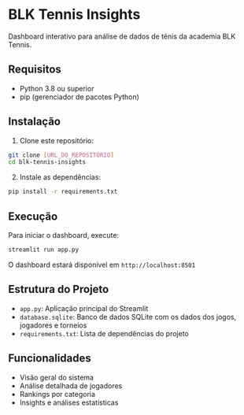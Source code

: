 # BLK Tennis Insights

Dashboard interativo para análise de dados de tênis da academia BLK Tennis.

## Requisitos

- Python 3.8 ou superior
- pip (gerenciador de pacotes Python)

## Instalação

1. Clone este repositório:
```bash
git clone [URL_DO_REPOSITÓRIO]
cd blk-tennis-insights
```

2. Instale as dependências:
```bash
pip install -r requirements.txt
```

## Execução

Para iniciar o dashboard, execute:
```bash
streamlit run app.py
```

O dashboard estará disponível em `http://localhost:8501`

## Estrutura do Projeto

- `app.py`: Aplicação principal do Streamlit
- `database.sqlite`: Banco de dados SQLite com os dados dos jogos, jogadores e torneios
- `requirements.txt`: Lista de dependências do projeto

## Funcionalidades

- Visão geral do sistema
- Análise detalhada de jogadores
- Rankings por categoria
- Insights e análises estatísticas 